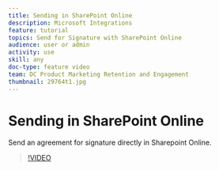 ```yaml
---
title: Sending in SharePoint Online
description: Microsoft Integrations
feature: tutorial
topics: Send for Signature with SharePoint Online
audience: user or admin
activity: use
skill: any
doc-type: feature video
team: DC Product Marketing Retention and Engagement
thumbnail: 29764t1.jpg
---
```


# Sending in SharePoint Online

Send an agreement for signature directly in Sharepoint Online.

>[!VIDEO](https://video.tv.adobe.com/v/29764t1?hidetitle=true)
